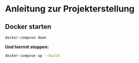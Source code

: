 # Anleitung zur Projekterstellung

## Docker starten
```bash
docker-compose down
```
**Und hiermit stoppen:**
```bash
docker-compose up --build
```
